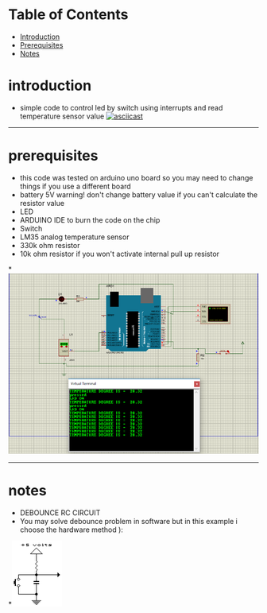 # Table of Contents
* [Introduction](#Introduction)
* [Prerequisites](#Prerequisites)
* [Notes](#Notes)

# <a name="introduction"></a>introduction
* simple code to control led by switch using interrupts and read temperature sensor value 
 [![asciicast](https://image.ibb.co/k2Wqey/video.png)](https://www.youtube.com/watch?v=-GAm9ZOLQSg)

   


 <hr>
 

# <a name="prerequisites"></a>prerequisites
* this code was tested on arduino uno board so you may need to change things if you use a different board 
* battery 5V   warning! don't change battery value if you can't calculate the  resistor value 
* LED
* ARDUINO IDE to burn the code on the chip
* Switch 
* LM35 analog temperature sensor 
* 330k ohm resistor
* 10k ohm resistor if you won't activate internal pull up resistor  

*![picture](https://github.com/ayahassan28/Training-assignment-/blob/master/circuit%20simulation.png?raw=true)
  

<hr>

# <a name="notes"></a>notes
* DEBOUNCE RC CIRCUIT 
* You may solve debounce problem in software but in this example i choose the hardware method ):


*![picture](36395612_420881575048143_1740913260552519680_n.png)
